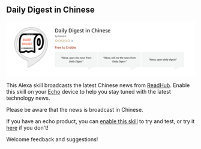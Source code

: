 
## Daily Digest in Chinese

![](/logo/skill_page.png)

This Alexa skill broadcasts the latest Chinese news from [ReadHub](https://readhub.me/). Enable this skill on your [Echo](https://www.amazon.com/all-new-amazon-echo-speaker-with-wifi-alexa-dark-charcoal/dp/B06XCM9LJ4) device to help you stay tuned with the latest technology news.

Please be aware that the news is broadcast in Chinese.


If you have an echo product, you can [enable this skill](https://www.bioconductor.org/packages/cytofkit/) to try and test, or try it [here](https://echosim.io/) if you don't! 

Welcome feedback and suggestions!
